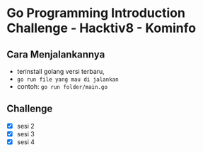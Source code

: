 # Go Programming Introduction Challenge - Hacktiv8 - Kominfo

## Cara Menjalankannya

- terinstall golang versi terbaru,
- `go run file yang mau di jalankan`
- contoh: `go run folder/main.go`

## Challenge

- [x] sesi 2
- [x] sesi 3
- [x] sesi 4

